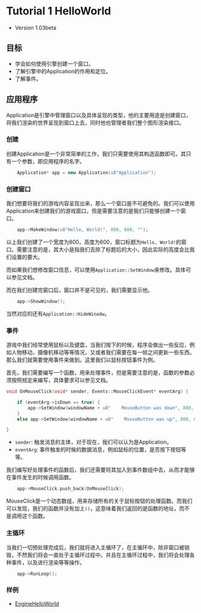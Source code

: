 # Tutorial 1 HelloWorld

- Version 1.03beta

## 目标

- 学会如何使用引擎创建一个窗口。
- 了解引擎中的Application的作用和定位。
- 了解事件。

## 应用程序

Application是引擎中管理窗口以及具体呈现的类型，他的主要用途是创建窗口，将我们渲染的世界呈现到窗口上去，同时他也管理者我们整个图形渲染接口。

### 创建

创建Application是一个非常简单的工作，我们只需要使用其构造函数即可。其只有一个参数，即应用程序的名字。

```C++
    Application* app = new Application(u8"Application"); 
```

### 创建窗口

我们想要将我们的游戏内容呈现出来，那么一个窗口是不可避免的。我们可以使用Application来创建我们的游戏窗口，但是需要注意的是我们只能够创建一个窗口。

```C++
    app->MakeWindow(u8"Hello, World!", 800, 600, "");
```

以上我们创建了一个宽度为800，高度为600，窗口标题为`Hello, World!`的窗口。需要注意的是，其大小是指我们去除了标题后的大小，因此实际的高度会比我们设置的要大。

而如果我们想修改窗口信息，可以使用`Application::SetWindow`来修改。具体可以参见文档。

而在我们创建完窗口后，窗口并不是可见的，我们需要显示他。

```C++
    app->ShowWindow();
```

当然对应的还有`Application::HideWinodw`。

### 事件

游戏中我们经常使用鼠标以及键盘，当我们按下的时候，程序会做出一些反应，例如人物移动，摄像机移动等等情况，又或者我们需要在每一帧之间更新一些东西。那么我们就需要使用事件来做到。这里我们以鼠标按钮事件为例。

首先，我们需要编写一个函数，用来处理事件，但是需要注意的是，函数的参数必须按照规定来编写，具体要求可以参见文档。

```C++
void OnMouseClick(void* sender, Events::MouseClickEvent* eventArg) {

	if (eventArg->isDown == true) {
		app->SetWindow(windowName + u8"    MouseButton was down", 800, 600);
	}
	else app->SetWindow(windowName + u8"    MouseButton was up", 800, 600);

}
```

- `sender`: 触发消息的主体，对于现在，我们可以认为是Application。
- `eventArg`: 事件触发的时候的数据消息，例如鼠标的位置，是否按下按钮等等。

我们编写好处理事件的函数后，我们还需要将其加入到事件数组中去，从而才能够在事件发生的时候调用函数。

```C++
    app->MouseClick.push_back(OnMouseClick);
```

MouseClick是一个动态数组，用来存储所有的关于鼠标按钮的处理函数。而我们可以发现，我们的函数并没有加上`()`，这意味着我们返回的是函数的地址，而不是调用这个函数。

### 主循环

当我们一切预处理完成后，我们就将进入主循环了，在主循环中，除非窗口被销毁，不然我们将会一直处于主循环过程中。并且在主循环过程中，我们将会处理各种事件，以及进行渲染等等操作。

```C++
    app->RunLoop();
```

### 样例

- [EngineHelloWorld](https://github.com/LinkClinton/PixelWorldEngineSample/tree/master/EngineHelloWorld)
